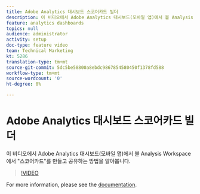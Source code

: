 ```yaml
---
title: Adobe Analytics 대시보드 스코어카드 빌더
description: 이 비디오에서 Adobe Analytics 대시보드(모바일 앱)에서 볼 Analysis Workspace에서 "스코어카드"를 만들고 공유하는 방법을 알아봅니다.
feature: analytics dashboards
topics: null
audience: administrator
activity: setup
doc-type: feature video
team: Technical Marketing
kt: 5286
translation-type: tm+mt
source-git-commit: 5dc5be58800a8ebdc9867854580450f1378fd588
workflow-type: tm+mt
source-wordcount: '0'
ht-degree: 0%

---
```



# Adobe Analytics 대시보드 스코어카드 빌더

이 비디오에서 Adobe Analytics 대시보드(모바일 앱)에서 볼 Analysis Workspace에서 &quot;스코어카드&quot;를 만들고 공유하는 방법을 알아봅니다.

>[!VIDEO](https://video.tv.adobe.com/v/34544/?quality=12)

For more information, please see the [documentation](https://docs.adobe.com/help/ko-KR/analytics/analyze/mobapp/home.html).
